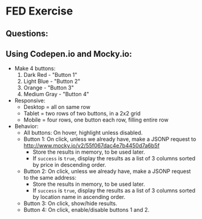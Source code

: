 
# FED Exercise

## Questions:

## Using Codepen.io and Mocky.io:

* Make 4 buttons:
  1. Dark Red - "Button 1"
  2. Light Blue - "Button 2"
  3. Orange - "Button 3"
  4. Medium Gray - "Button 4"
* Responsive:
  - Desktop = all on same row
  - Tablet = two rows of two buttons, in a 2x2 grid
  - Mobile = four rows, one button each row, filling entire row
* Behavior:
  - All buttons: On hover, highlight unless disabled.
  - Button 1: On click, unless we already have, make a JSONP request to http://www.mocky.io/v2/55f067dac4e7b4450d7a6b5f
    - Store the results in memory, to be used later.
    - If `success` is `true`, display the results as a list of 3 columns sorted by price in descending order.
  - Button 2: On click, unless we already have, make a JSONP request to the same address:
    - Store the results in memory, to be used later.
    - If `success` is `true`, display the results as a list of 3 columns sorted by location name in ascending order.
  - Button 3: On click, show/hide results.
  - Button 4: On click, enable/disable buttons 1 and 2.
